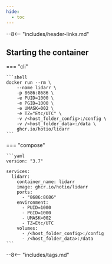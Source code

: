 ```yaml
---
hide:
  - toc
---
```


--8<-- "includes/header-links.md"

## Starting the container

=== "cli"

    ```shell
    docker run --rm \
        --name lidarr \
        -p 8686:8686 \
        -e PUID=1000 \
        -e PGID=1000 \
        -e UMASK=002 \
        -e TZ="Etc/UTC" \
        -v /<host_folder_config>:/config \
        -v /<host_folder_data>:/data \
        ghcr.io/hotio/lidarr
    ```

=== "compose"

    ```yaml
    version: "3.7"

    services:
      lidarr:
        container_name: lidarr
        image: ghcr.io/hotio/lidarr
        ports:
          - "8686:8686"
        environment:
          - PUID=1000
          - PGID=1000
          - UMASK=002
          - TZ=Etc/UTC
        volumes:
          - /<host_folder_config>:/config
          - /<host_folder_data>:/data
    ```

--8<-- "includes/tags.md"
